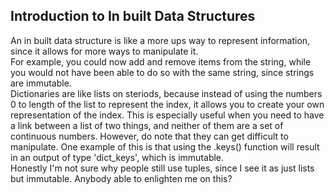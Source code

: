 ## Introduction to In built Data Structures

An in built data structure is like a more ups way to represent information, since it allows for more ways to manipulate it.  
For example, you could now add and remove items from the string, while you would not have been able to do so with the same string, since strings are immutable.  
Dictionaries are like lists on steriods, because instead of using the numbers 0 to length of the list to represent the index, it allows you to create your own representation of the index. This is especially useful when you need to have a link between a list of two things, and neither of them are a set of continuous numbers. However, do note that they can get difficult to manipulate. One example of this is that using the .keys() function will result in an output of type 'dict_keys', which is immutable.  
Honestly I'm not sure why people still use tuples, since I see it as just lists but immutable. Anybody able to enlighten me on this? 
